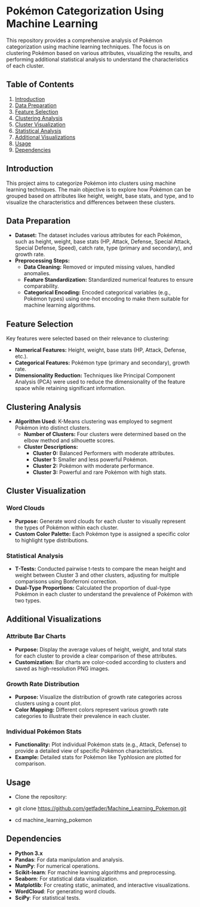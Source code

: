 # Pokémon Categorization Using Machine Learning

This repository provides a comprehensive analysis of Pokémon categorization using machine learning techniques. The focus is on clustering Pokémon based on various attributes, visualizing the results, and performing additional statistical analysis to understand the characteristics of each cluster.

## Table of Contents
1. [Introduction](#introduction)
2. [Data Preparation](#data-preparation)
3. [Feature Selection](#feature-selection)
4. [Clustering Analysis](#clustering-analysis)
5. [Cluster Visualization](#cluster-visualization)
6. [Statistical Analysis](#statistical-analysis)
7. [Additional Visualizations](#additional-visualizations)
8. [Usage](#usage)
9. [Dependencies](#dependencies)

## Introduction
This project aims to categorize Pokémon into clusters using machine learning techniques. The main objective is to explore how Pokémon can be grouped based on attributes like height, weight, base stats, and type, and to visualize the characteristics and differences between these clusters.

## Data Preparation
- **Dataset:** The dataset includes various attributes for each Pokémon, such as height, weight, base stats (HP, Attack, Defense, Special Attack, Special Defense, Speed), catch rate, type (primary and secondary), and growth rate.
- **Preprocessing Steps:**
  - **Data Cleaning:** Removed or imputed missing values, handled anomalies.
  - **Feature Standardization:** Standardized numerical features to ensure comparability.
  - **Categorical Encoding:** Encoded categorical variables (e.g., Pokémon types) using one-hot encoding to make them suitable for machine learning algorithms.

## Feature Selection
Key features were selected based on their relevance to clustering:
- **Numerical Features:** Height, weight, base stats (HP, Attack, Defense, etc.).
- **Categorical Features:** Pokémon type (primary and secondary), growth rate.
- **Dimensionality Reduction:** Techniques like Principal Component Analysis (PCA) were used to reduce the dimensionality of the feature space while retaining significant information.

## Clustering Analysis
- **Algorithm Used:** K-Means clustering was employed to segment Pokémon into distinct clusters.
  - **Number of Clusters:** Four clusters were determined based on the elbow method and silhouette scores.
  - **Cluster Descriptions:**
    - **Cluster 0:** Balanced Performers with moderate attributes.
    - **Cluster 1:** Smaller and less powerful Pokémon.
    - **Cluster 2:** Pokémon with moderate performance.
    - **Cluster 3:** Powerful and rare Pokémon with high stats.

## Cluster Visualization

### Word Clouds
- **Purpose:** Generate word clouds for each cluster to visually represent the types of Pokémon within each cluster.
- **Custom Color Palette:** Each Pokémon type is assigned a specific color to highlight type distributions.

### Statistical Analysis
- **T-Tests:** Conducted pairwise t-tests to compare the mean height and weight between Cluster 3 and other clusters, adjusting for multiple comparisons using Bonferroni correction.
- **Dual-Type Proportions:** Calculated the proportion of dual-type Pokémon in each cluster to understand the prevalence of Pokémon with two types.

## Additional Visualizations

### Attribute Bar Charts
- **Purpose:** Display the average values of height, weight, and total stats for each cluster to provide a clear comparison of these attributes.
- **Customization:** Bar charts are color-coded according to clusters and saved as high-resolution PNG images.

### Growth Rate Distribution
- **Purpose:** Visualize the distribution of growth rate categories across clusters using a count plot.
- **Color Mapping:** Different colors represent various growth rate categories to illustrate their prevalence in each cluster.

### Individual Pokémon Stats
- **Functionality:** Plot individual Pokémon stats (e.g., Attack, Defense) to provide a detailed view of specific Pokémon characteristics.
- **Example:** Detailed stats for Pokémon like Typhlosion are plotted for comparison.

## Usage

 - Clone the repository:
   
 - git clone https://github.com/getfader/Machine_Learning_Pokemon.git
   
 - cd machine_learning_pokemon

## Dependencies

- **Python 3.x**
- **Pandas**: For data manipulation and analysis.
- **NumPy**: For numerical operations.
- **Scikit-learn**: For machine learning algorithms and preprocessing.
- **Seaborn**: For statistical data visualization.
- **Matplotlib**: For creating static, animated, and interactive visualizations.
- **WordCloud**: For generating word clouds.
- **SciPy**: For statistical tests.

